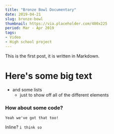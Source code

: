 ```yaml
---
title: "Bronze Bowl Documentary"
date: 2019-04-21
slug: bronze-bowl
thumbnail: https://via.placeholder.com/400x225
period: Mar - Apr 2019
tags:
- Video
- High school project
---
```


This is the first post, it is written in Markdown.

# Here's some big text

- and some lists 
    - just to show off all of the different elements 

### How about some code?

``` 
Yeah we've got that too!
```

Inline? ```i think so```
